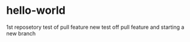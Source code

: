 # hello-world
1st reposetory
test of pull feature
new test off pull feature and starting a new branch
